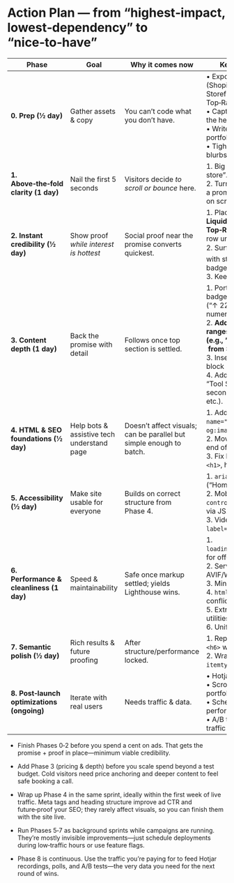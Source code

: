 # Action Plan — from “highest‑impact, lowest‑dependency” to “nice‑to‑have”

| Phase | Goal | Why it comes **now** | Key tasks (in sequence) |
|-------|------|----------------------|-------------------------|
| **0. Prep (½ day)** | Gather assets & copy | You can’t code what you don’t have. | • Export official badge SVGs (Shopify Foundations, Liquid Storefronts, Upwork Top‑Rated +).<br>• Capture a brighter frame for the hero video.<br>• Write 1‑line metrics for portfolio items.<br>• Tighten “Working With Me” blurbs to 2‑3 lines. |
| **1. Above‑the‑fold clarity (1 day)** | Nail the first 5 seconds | Visitors decide *to scroll or bounce* here. | 1. Big primary CTA: “Start your store”.<br>2. Turn “Message Me Now!” into a prominent button; hide top‑bar on scroll. |
| **2. Instant credibility (½ day)** | Show proof *while interest is hottest* | Social proof near the promise converts quickest. | 1. Place **Shopify Foundations**, **Liquid Storefronts**, and **Upwork Top‑Rated +** badges in a tight row under the hero CTA (max 4).<br>2. Surface 2‑3 ⭐⭐⭐⭐⭐ reviews with star icons directly below badges.<br>3. Keep full carousel lower. |
| **3. Content depth (1 day)** | Back the promise with detail | Follows once top section is settled. | 1. Portfolio cards → add tech badges + 1‑line results (“↑ 22 % conv.”—keep numeric).<br>2. **Add “starting‑at” price ranges for productized services (e.g., “Store setup – from $1.5 k”).**<br>3. Insert “Working With Me” block (trimmed copy).<br>4. Add collapsible “Tool Stack & Analytics” for secondary badges (Hotjar L1, etc.). |
| **4. HTML & SEO foundations (½ day)** | Help bots & assistive tech understand page | Doesn’t affect visuals; can be parallel but simple enough to batch. | 1. Add `<meta name="description">` and `og:image`.<br>2. Move 11ty‑reload script to end of `<head>`.<br>3. Fix heading order: one real `<h1>`, hero becomes `<h2>`. |
| **5. Accessibility (½ day)** | Make site usable for everyone | Builds on correct structure from Phase 4. | 1. `aria-label` on logo link (“Homepage – …”).<br>2. Mobile‑nav toggle: `aria-controls`, toggle `aria-expanded` via JS.<br>3. Video: brighter **poster** + `aria-label="60‑sec intro video"`. |
| **6. Performance & cleanliness (1 day)** | Speed & maintainability | Safe once markup settled; yields Lighthouse wins. | 1. `loading="lazy"`/`decoding="async"` for off‑screen images.<br>2. Serve hero image as AVIF/WebP; verify `sizes` attr.<br>3. Minify inline SVGs.<br>4. `html` vs `body` background conflict → keep one.<br>5. Extract repeated Tailwind utilities into `@apply` components.<br>6. Unify asset paths. |
| **7. Semantic polish (½ day)** | Rich results & future proofing | After structure/performance locked. | 1. Replace visible “Sections” `<h6>` with `sr-only` text.<br>2. Wrap each review in `<article itemtype="Review">`. |
| **8. Post‑launch optimizations (ongoing)** | Iterate with real users | Needs traffic & data. | • Hotjar recordings & polls.<br>• Scroll‑based image swaps on portfolio grid.<br>• Schedule periodic performance audits.<br>• A/B test alternative CTAs once traffic allows. |


+ Finish Phases 0‑2 before you spend a cent on ads.
That gets the promise + proof in place—minimum viable credibility.

+ Add Phase 3 (pricing & depth) before you scale spend beyond a test budget.
Cold visitors need price anchoring and deeper content to feel safe booking a call.

+ Wrap up Phase 4 in the same sprint, ideally within the first week of live traffic.
Meta tags and heading structure improve ad CTR and future‑proof your SEO; they rarely affect visuals, so you can finish them with the site live.

+ Run Phases 5‑7 as background sprints while campaigns are running.
They’re mostly invisible improvements—just schedule deployments during low‑traffic hours or use feature flags.

+ Phase 8 is continuous.
Use the traffic you’re paying for to feed Hotjar recordings, polls, and A/B tests—the very data you need for the next round of wins.